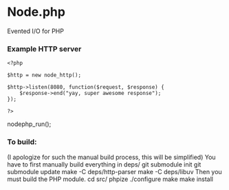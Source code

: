 Node.php
========
Evented I/O for PHP

### Example HTTP server
    <?php
    
    $http = new node_http();
    
    $http->listen(8080, function($request, $response) {
        $response->end("yay, super awesome response");
    });
    
    ?>

nodephp_run();

### To build:
(I apologize for such the manual build process, this will be simplified)
You have to first manually build everything in deps/
    git submodule init
    git submodule update
    make -C deps/http-parser
    make -C deps/libuv
Then you must build the PHP module.
    cd src/
    phpize
    ./configure
    make
    make install